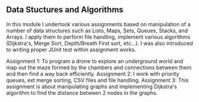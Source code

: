 ## Data Stuctures and Algorithms

In this module I undertook various assignments based on manipulation of a number of data structures such as Lists, Maps, Sets, Queues, Stacks, and Arrays. 
I apply them to perform file handling, implement various algorithms (Dijkstra's, Merge Sort, Depth/Breath First sort, etc...). I was also introduced to writing proper JUnit test within assignment works.

Assignment 1: To program a drone to explore an underground world and map out the maze formed by the chambers and connections between them and then find a way back efficiently.
Assignment 2: I work with priority queues, ext merge sorting, CSV files and file handling.
Assignment 3: This assignment is about manipulating graphs and implementing Dijkstra's algorithm to find the distance between 2 nodes in the graphs. 

